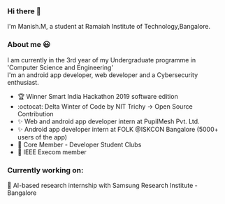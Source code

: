 ### Hi there 👋
I'm Manish.M, a student at Ramaiah Institute of Technology,Bangalore. 

<!--
**Manish-M2018/Manish-M2018** is a ✨ _special_ ✨ repository because its `README.md` (this file) appears on your GitHub profile.-->

### About me :smiley:

I am currently in the 3rd year of my Undergraduate programme in 'Computer Science and Engineering'<br>
I'm an android app developer, web developer and a Cybersecurity enthusiast.

- :trophy: Winner Smart India Hackathon 2019 software edition 
- :octocat: Delta Winter of Code by NIT Trichy -> Open Source Contribution 
- :sparkles: Web and android app developer intern at PupilMesh Pvt. Ltd.
- :sparkles: Android app developer intern at FOLK @ISKCON Bangalore (5000+ users of the app)
- :walking: Core Member - Developer Student Clubs
- :man: IEEE Execom member 

### Currently working on: 
:robot: AI-based research internship with Samsung Research Institute - Bangalore



